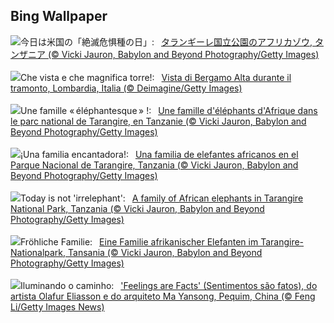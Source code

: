 ## Bing Wallpaper
![](https://www.bing.com/th?id=OHR.TarangireElephants_JA-JP9488936307_UHD.jpg&w=1000)今日は米国の「絶滅危惧種の日」:&nbsp;&ensp;[タランギーレ国立公園のアフリカゾウ, タンザニア (© Vicki Jauron, Babylon and Beyond Photography/Getty Images)](https://www.bing.com/th?id=OHR.TarangireElephants_JA-JP9488936307_UHD.jpg)
<br><br/>
![](https://www.bing.com/th?id=OHR.BergamoAlta_IT-IT3472701981_UHD.jpg&w=1000)Che vista e che magnifica torre!:&nbsp;&ensp;[Vista di Bergamo Alta durante il tramonto, Lombardia, Italia (© Deimagine/Getty Images)](https://www.bing.com/th?id=OHR.BergamoAlta_IT-IT3472701981_UHD.jpg)
<br><br/>
![](https://www.bing.com/th?id=OHR.TarangireElephants_FR-FR7017565181_UHD.jpg&w=1000)Une famille « éléphantesque » !:&nbsp;&ensp;[Une famille d'éléphants d'Afrique dans le parc national de Tarangire, en Tanzanie (© Vicki Jauron, Babylon and Beyond Photography/Getty Images)](https://www.bing.com/th?id=OHR.TarangireElephants_FR-FR7017565181_UHD.jpg)
<br><br/>
![](https://www.bing.com/th?id=OHR.TarangireElephants_ES-ES3245528088_UHD.jpg&w=1000)¡Una familia encantadora!:&nbsp;&ensp;[Una familia de elefantes africanos en el Parque Nacional de Tarangire, Tanzania (© Vicki Jauron, Babylon and Beyond Photography/Getty Images)](https://www.bing.com/th?id=OHR.TarangireElephants_ES-ES3245528088_UHD.jpg)
<br><br/>
![](https://www.bing.com/th?id=OHR.TarangireElephants_EN-GB3515198884_UHD.jpg&w=1000)Today is not 'irrelephant':&nbsp;&ensp;[A family of African elephants in Tarangire National Park, Tanzania (© Vicki Jauron, Babylon and Beyond Photography/Getty Images)](https://www.bing.com/th?id=OHR.TarangireElephants_EN-GB3515198884_UHD.jpg)
<br><br/>
![](https://www.bing.com/th?id=OHR.TarangireElephants_DE-DE6659781135_UHD.jpg&w=1000)Fröhliche Familie:&nbsp;&ensp;[Eine Familie afrikanischer Elefanten im Tarangire-Nationalpark, Tansania (© Vicki Jauron, Babylon and Beyond Photography/Getty Images)](https://www.bing.com/th?id=OHR.TarangireElephants_DE-DE6659781135_UHD.jpg)
<br><br/>
![](https://www.bing.com/th?id=OHR.DayOfLight_PT-BR7977320546_UHD.jpg&w=1000)Iluminando o caminho:&nbsp;&ensp;['Feelings are Facts' (Sentimentos são fatos), do artista Olafur Eliasson e do arquiteto Ma Yansong, Pequim, China (© Feng Li/Getty Images News)](https://www.bing.com/th?id=OHR.DayOfLight_PT-BR7977320546_UHD.jpg)
<br><br/>
